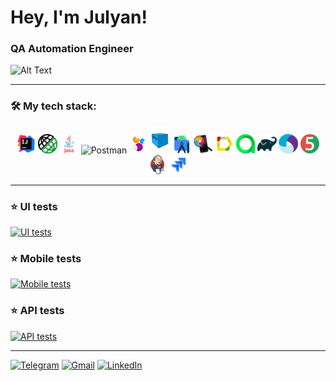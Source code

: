 <h1 align="left"> Hey, I'm Julyan!</h1>
<h3 align="left"> QA Automation Engineer</h3>

![Alt Text](https://user-images.githubusercontent.com/5713670/87202985-820dcb80-c2b6-11ea-9f56-7ec461c497c3.gif)

---

### 🛠️ My tech stack:
<p align="center">
<img width="6%" title="IntelliJ IDEA" src="images/Idea.svg">
<img width="6%" title="RestAssured" src="images/RestAssured.png">
<img width="6%" title="Java" src="images/Java.svg">
<img width="6%" title="Postman" src="Postman.svg">
<img width="6%" title="Selenide" src="images/Selenide.svg">
<img width="6%" title="Selenoid" src="images/Selenoid.svg">
<img width="6%" title="Android Studio" src="images/AndroidStudio.svg">
<img width="6%" title="Appium inspector" src="images/AppiumInspector.png">
<img width="6%" title="Allure Report" src="images/Allure.svg">
<img width="6%" title="Allure TestOps" src="images/AllureTestOps.svg">
<img width="6%" title="Gradle" src="images/Gradle.svg">
<img width="6%" title="Appium" src="images/Appium.png">
<img width="6%" title="JUnit5" src="images/JUnit5.svg">
<img width="6%" title="Jenkins" src="images/Jenkins.svg">
<img width="6%" title="Jira" src="images/Jira.svg">
</p>

---

### ⭐ UI tests 
[![UI tests](https://github-readme-stats.vercel.app/api/pin/?username=jslbk&repo=bob-test-automation&bg_color=0d1117&border_color=484f58&show_owner=true)](https://github.com/jslbk/bob-test-automation)

### ⭐ Mobile tests 
[![Mobile tests](https://github-readme-stats.vercel.app/api/pin/?username=jslbk&repo=mobile_tests&bg_color=0d1117&border_color=484f58&show_owner=true)](https://github.com/jslbk/mobile_tests)

### ⭐ API tests
[![API tests](https://github-readme-stats.vercel.app/api/pin/?username=jslbk&repo=reqres_rest_assured&bg_color=0d1117&border_color=484f58&show_owner=true)](https://github.com/jslbk/reqres_rest_assured)

---

[![Telegram](https://img.shields.io/badge/telegram-grey?style=for-the-badge&logo=telegram)](https://t.me/julyanslabko)
[![Gmail](https://img.shields.io/badge/gmail-grey?style=for-the-badge&logo=gmail)](mailto:juljans.slabko@gmail.com)
[![LinkedIn](https://img.shields.io/badge/linkedin-grey?style=for-the-badge&logo=linkedin)](https://www.linkedin.com/in/julyan-slabko/)
